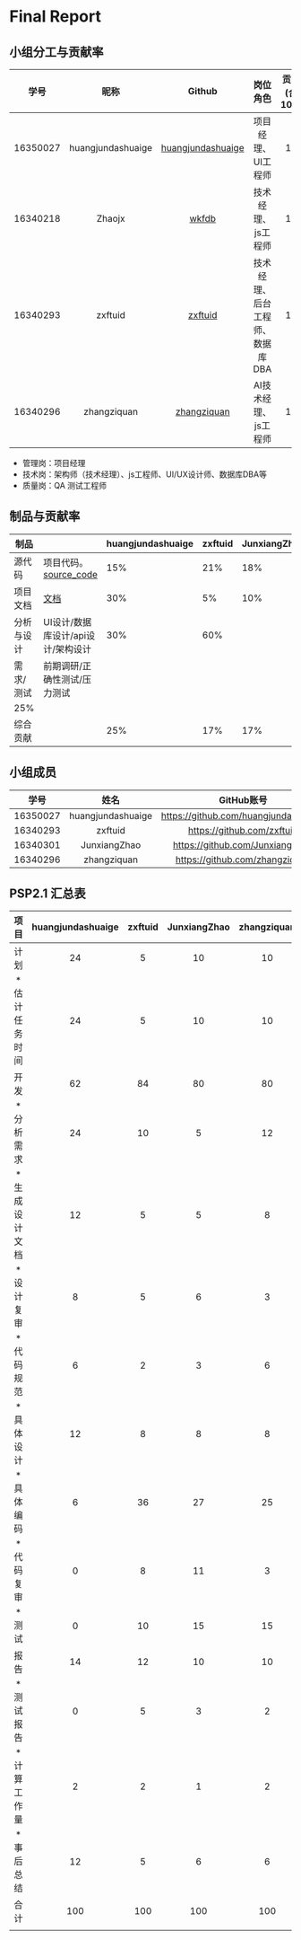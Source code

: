 # Final Report



## 小组分工与贡献率

|学号|昵称|Github|岗位角色|贡献率(合计100%)|
|:--:|:--:|:--:|:--:|:--:|
|16350027|huangjundashuaige|[huangjundashuaige](https://github.com/orgs/whatsup-sysu/people/huangjundashuaige)|项目经理、UI工程师|16%|
|16340218|Zhaojx|[wkfdb](https://github.com/orgs/whatsup-sysu/people/wkfdb)|技术经理、js工程师|17%|
|16340293|zxftuid|[zxftuid](https://github.com/orgs/TeamWeGo/people/Tuid)|技术经理、后台工程师、数据库DBA|17%|
|16340296|zhangziquan|[zhangziquan](https://github.com/orgs/TeamWeGo/people/zhangziquan)|AI技术经理、js工程师|17%|


* 管理岗：项目经理
* 技术岗：架构师（技术经理）、js工程师、UI/UX设计师、数据库DBA等
* 质量岗：QA 测试工程师

## 制品与贡献率

| 制品       |                                                              | huangjundashuaige | zxftuid | JunxiangZhao | zhangziquan | 
| ---------- | ------------------------------------------------------------ | ---- | ------ | ------ | ------ | 
| 源代码     | 项目代码。<br />[source_code](https://github.com/whatsup-sysu) | 15%  | 21%    | 18%    | 20%    | 
| 项目文档   | [文档](https://github.com/whatsup-sysu/documents)                | 30%  | 5%     | 10%    | 5%     | 
| 分析与设计 | UI设计/数据库设计/api设计/架构设计                                                       | 30%  | 60%    |        | 20%    |
| 需求/测试| 前期调研/正确性测试/压力测试|
25% |        |           |          |        
| 综合贡献   |                                                              | 25%  | 17%    | 17%    | 17%    | 


## 小组成员

|   学号   |  姓名  |           GitHub账号            |
| :------: | :----: | :-----------------------------: |
| 16350027 |  huangjundashuaige  |  https://github.com/huangjundashuaige  |
| 16340293 | zxftuid |   https://github.com/zxftuid    |
| 16340301 | JunxiangZhao | https://github.com/JunxiangZhao |
| 16340296 | zhangziquan | https://github.com/zhangziquan  |

## PSP2.1 汇总表

|      项目      | huangjundashuaige | zxftuid | JunxiangZhao | zhangziquan | 
| :------------: | :--: | :----: | :----: | :----: | 
|      计划      |   24   |   5    |    10    |   10     |   
| * 估计任务时间 |   24  |   5   |    10    |    10    |    
|      开发      |   62   |   84   |    80    |   80     |   
|   * 分析需求   |   24   |   10   |    5    |   12     |   
| * 生成设计文档 |   12   |   5    |    5    |    8    |   
|   * 设计复审   |   8   |   5    |    6    |    3    |    
|   * 代码规范   |   6   |   2    |     3   |    6    |   
|   * 具体设计   |    12  |   8   |    8    |    8    |    
|    * 具体编码     |   6   | 36 |    27   |     25      |  
|   * 代码复审   |   0   |   8   |    11    |    3    |   
|    * 测试      |   0   |   10   |    15    |   15     |  
|    报告        |  14   | 12 |  10    |   10    |    
|   * 测试报告   |   0   | 5 |    3    |   2     |    
|  * 计算工作量  |   2   | 2 |    1    |    2    |    
|  * 事后总结    |   12   | 5 |     6   |     6   |   
|      合计      |   100   | 100 |    100    |   100    
|                |      |        |        |        |       

